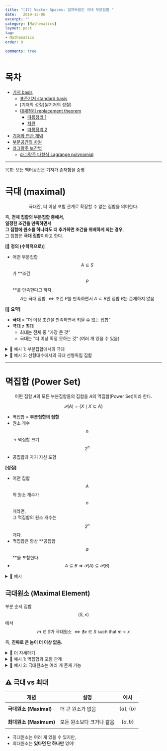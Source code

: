 ```yaml
---
title: "[17] Vector Spaces: 일차독립인 극대 부분집합 "
date:   2019-12-06
excerpt: ""
category: [Mathematics]
layout: post
tag:
- Mathematics
order: 0

comments: true
---
```


# 목차
- [기저 basis](#기저-basis)
  * [표준기저 standard basis](#표준기저-standard-basis)
  * [기저의 성질](#기저의 성질)
  * [대체정리 replacement theorem](#대체정리-replacement-theorem)
    + [따름정리 1](#따름정리-1)
    + [차원](#차원)
    + [따름정리 2](#따름정리-2)
- [기저와 연관 개념](#기저와-연관-개념)
- [부분공간의 차원](#부분공간의-차원)
- [라그랑주 보간법](#라그랑주-보간법)
  * [라그랑주 다항식 Lagrange polynomial](#라그랑주-다항식-lagrange-polynomial)




----

목표: 모든 벡터공간은 기저가 존재함을 증명

# 극대 (maximal)

$$
\text{극대란, 더 이상 포함 관계로 확장할 수 없는 집합을 의미한다.}
$$

즉, **전체 집합의 부분집합 중에서**,  
**일정한 조건을 만족하면서**  
**그 집합에 원소를 하나라도 더 추가하면 조건을 위배하게 되는 경우**,  
그 집합은 **극대 집합**이라고 한다.


**[📌 정의 (수학적으로)]**    
* 어떤 부분집합 $$A \subseteq S$$ 가 **조건 $$P$$**를 만족한다고 하자.  
$$
A \text{는 극대 집합 } \Leftrightarrow \text{조건 } P \text{를 만족하면서 } A \subset B \text{인 집합 } B \text{는 존재하지 않음}
$$



**[🧠 요약]**    
- **극대** = "더 이상 조건을 만족하면서 키울 수 없는 집합"
- **극대 ≠ 최대**  
  - 최대는 전체 중 "가장 큰 것"  
  - 극대는 "더 이상 확장 못하는 것" (여러 개 있을 수 있음)




<details>
<summary>🎯 예시 1: 부분집합에서의 극대 </summary>
<div markdown="1">

### 

집합 $$S = \{1, 2, 3\}$$ 이 있고,  
"원소들 간에 서로소"라는 조건을 만족해야 한다고 하자.

다음과 같은 집합들을 생각해보자:

- $$\{1\}$$ → 서로소 OK  
- $$\{1, 2\}$$ → 1과 2는 서로소 OK  
- $$\{1, 2, 3\}$$ → 1,2,3은 모두 서로소 OK  
- $$\{2, 4\}$$ → 2와 4는 공약수 2 있으므로 조건 위배 ❌

이 중에서 $$\{1, 2, 3\}$$은 **서로소 조건을 만족하면서 더 이상 확장할 수 없음** → **극대**


</div>
</details>  




<details>
<summary>🎯 예시 2: 선형대수에서의 극대 선형독립 집합 </summary>
<div markdown="1">

벡터공간 $$\mathbb{R}^3$$에서  
다음 벡터들을 생각하자:

$$
v_1 = \begin{bmatrix}1\\0\\0\end{bmatrix}, \quad 
v_2 = \begin{bmatrix}0\\1\\0\end{bmatrix}, \quad
v_3 = \begin{bmatrix}0\\0\\1\end{bmatrix}
$$

벡터 집합 $$\{v_1, v_2\}$$ 은 선형독립이다.  
하지만 $$v_3$$을 추가해도 여전히 선형독립.

따라서 $$\{v_1, v_2\}$$은 극대가 **아니다.**

반면, $$\{v_1, v_2, v_3\}$$은 $$\mathbb{R}^3$$에서  
**더 이상 선형독립 벡터를 추가할 수 없음** → **극대 선형독립 집합**


</div>
</details>  





----




# 멱집합 (Power Set)


$$
\text{어떤 집합 } A \text{의 모든 부분집합들의 집합을 } A \text{의 멱집합(Power Set)이라 한다.}
$$

$$
\mathcal{P}(A) = \{ X \mid X \subseteq A \}
$$


- 멱집합 = **부분집합의 집합**
- 원소 개수 $$n$$ → 멱집합 크기 $$2^n$$
- 공집합과 자기 자신 포함


**[성질]**  
- 어떤 집합 $$A$$의 원소 개수가 $$n$$개라면,  
  그 멱집합의 원소 개수는 $$2^n$$개다.    
- 멱집합은 항상 **공집합 $$\emptyset$$**을 포함한다.    
- $$A \subseteq B \Rightarrow \mathcal{P}(A) \subseteq \mathcal{P}(B)$$    

<details>
<summary>🎯 예시 </summary>
<div markdown="1">



집합 $$B = \{a, b, c\}$$ 라면:

$$
\mathcal{P}(B) =
\{
\emptyset,\ 
\{a\},\ \{b\},\ \{c\},\ 
\{a, b\},\ \{a, c\},\ \{b, c\},\ 
\{a, b, c\}
\}
$$

총 $$2^3 = 8$$개의 원소가 있음.




</div>
</details>  


## 극대원소 (Maximal Element)

부분 순서 집합 $$(S, \leq)$$에서  
$$
m \in S \text{가 극대원소 } \Leftrightarrow \nexists x \in S \text{ such that } m < x
$$

즉, **진짜로 큰 놈이 더 이상 없음.**



<details>
<summary>🎯 더 자세하기 </summary>
<div markdown="1">


$$
\text{어떤 순서 집합에서, 더 큰 원소가 존재하지 않는 원소를 } \textbf{극대원소 (Maximal Element)} \text{라고 한다.}
$$

즉, 어떤 원소 $$a$$에 대해서  
**$$a \leq b$$인 $$b$$가 존재하지만 $$a \ne b$$이면 항상 $$b \nleq a$$** 라는 뜻이야.







집합 $$S = \{a, b, c\}$$ 에 대해 다음과 같은 부분 순서 관계가 있다고 하자:

$$
a < b,\quad a < c
$$

$$
b \text{ 와 } c \text{ 는 서로 비교 불가능}
$$

부분 순서 구조 (Hasse Diagram 형태)

```
b     c
 \   /
   a
```


- $$a$$는 $$b$$와 $$c$$보다 작다  
- $$b$$와 $$c$$는 서로 순서를 비교할 수 없다 (즉, 비교 불가능)

- $$a$$는 둘 다보다 작음 → **극대X, 최대X**
- $$b$$와 $$c$$는 서로 비교 불가능  
  그리고 이보다 큰 원소도 없음


**[결론]**      
- **극대원소**: $$b, c$$  
  (서로 비교는 안 되지만, 각각 더 큰 원소가 없음)

- **최대원소**: 없음  
  (모든 원소보다 크거나 같은 원소가 없음)



</div>
</details>  





<details>
<summary>🎯 예시 1: 멱집합과 포함 관계 </summary>
<div markdown="1">



집합 $$B = \{a, b, c\}$$ 라면:

$$
\mathcal{P}(B) =
\{
\emptyset,\ 
\{a\},\ \{b\},\ \{c\},\ 
\{a, b\},\ \{a, c\},\ \{b, c\},\ 
\{a, b, c\}
\}
$$

총 $$2^3 = 8$$개의 원소가 있음.




</div>
</details>  



<details>
<summary>🎯 예시 2: 극대원소는 여러 개 존재 가능 </summary>
<div markdown="1">



집합 $$B = \{a, b\}$$ 의 멱집합:

$$
\mathcal{P}(B) = \{\emptyset,\ \{a\},\ \{b\},\ \{a, b\} \}
$$

포함관계로 보면:

- $$\{a\},\ \{b\}$$ 는 서로 비교 불가능
- 둘 다 **극대원소**가 될 수 있음

→ 극대원소는 **여러 개 가능**


</div>
</details>  



## ⚠️ 극대 vs 최대

| 개념 | 설명 | 예시 |
|------|------|------|
| **극대원소 (Maximal)** | 더 큰 원소가 없음 | $$\{a\},\ \{b\}$$ |
| **최대원소 (Maximum)** | 모든 원소보다 크거나 같음 | $$\{a, b\}$$ |

- 극대원소는 여러 개 있을 수 있지만,  
- 최대원소는 **있다면 단 하나만** 있어!

